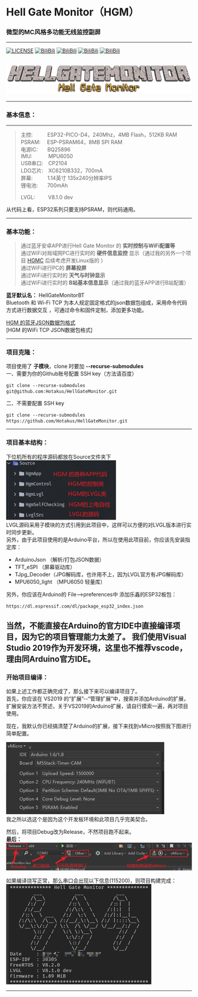 # Hell Gate Monitor（HGM）
### 微型的MC风格多功能无线监控副屏  

---
[![LICENSE](https://img.shields.io/github/license/Hotakus/HellGateMonitor?label=LICENSE&logo=GNU&style=flat-square)](./LICENSE)
[![BiliBili](https://img.shields.io/badge/Kicad-硬件原理图-yellow?style=flat-square&logo=Files)](Hardware)
[![BiliBili](https://img.shields.io/badge/BiliBili-视频介绍-blue?style=flat-square&logo=Bilibili)](https://space.bilibili.com/341974201)
[![BiliBili](https://img.shields.io/badge/BiliBili-我的空间-red?style=flat-square&logo=Bilibili)](https://space.bilibili.com/341974201)
[![BiliBili](https://img.shields.io/badge/IDE-VisualStudio-blueviolet?style=flat-square&logo=VisualStudio)](https://visualstudio.microsoft.com/zh-hans/vs/)


![HellGateMonitor](image/HellGateMonitor.png)
---

 
---

### 基本信息：

---
> 主控: &emsp; &emsp; ESP32-PICO-D4，240Mhz，4MB Flash，512KB RAM  
> PSRAM: &emsp;ESP-PSRAM64，8MB SPI RAM  
> 电源IC: &emsp; &nbsp;BQ25896  
> IMU: &emsp; &emsp; &nbsp;MPU6050  
> USB串口:&emsp;CP2104    
> LDO芯片:&emsp;XC6210B332，700mA  
> 屏幕: &emsp; &emsp; 1.14英寸 135x240分辨率IPS  
> 锂电池:&emsp; &nbsp; 700mAh  
> 
> LVGL: &nbsp;&nbsp; &nbsp; &nbsp; &nbsp;V8.1.0 dev

从代码上看，ESP32系列只要支持PSRAM，则代码通用。 

---
### 基本功能：
>通过蓝牙安卓APP进行Hell Gate Monitor 的 __实时控制与WiFi配置等__  
>通过WiFi对局域网PC进行实时的 __硬件信息监控__ 显示（通过我的另外一个项目 
> [HGMC]() 后续考虑开发Linux版的
> ）  
>通过WiFi进行PC的 __屏幕投屏__  
>通过WiFi进行实时的 __天气与时钟显示__  
>通过WiFi进行实时的 __B站基本信息显示__（通过我的蓝牙APP进行B站配置）  

__蓝牙默认名：__ HellGateMonitorBT  
Bluetooth 和 Wi-Fi TCP 为本人规定固定格式的json数据包组成，采用命令代码方式进行数据交互
，可通过命令和固件定制，添加更多功能。  

[HGM 的蓝牙JSON数据包格式](./Source/HgmApp/HgmBT/README.md)  
[HGM 的WiFi TCP JSON数据包格式]

---

### 项目克隆：
项目使用了 __子模块__，clone 时要加 __--recurse-submodules__  
一、需要为你的Github账号配置 SSH key（方法请百度）
```shell
git clone --recurse-submodules git@github.com:Hotakus/HellGateMonitor.git
```
二、不需要配置 SSH key
```shell
git clone --recurse-submodules https://github.com/Hotakus/HellGateMonitor.git
```

---

### 项目基本结构：
下位机所有的程序源码都放在Source文件夹下  
![HellGateMonitor](image/SourceStruct.png)  
LVGL源码采用子模块的方式引用到此项目中，这样可以方便的对LVGL版本进行实时同步更新。  
另外，由于此项目使用的是Arduino平台，所以在使用此项目前，你应该先安装指定库：
* ArduinoJson （解析/打包JSON数据）
* TFT_eSPI （屏幕驱动库）
* TJpg_Decoder（JPG解码库，也许用不上，因为LVGL官方有JPG解码库）
* MPU6050_light （MPU6050 轻量库）  

另外，你应该在Arduino的 File-->preferences中 添加乐鑫的ESP32板包：
```shell
https://dl.espressif.com/dl/package_esp32_index.json
```
当然，不能直接在Arduino的官方IDE中直接编译项目，因为它的项目管理能力太差了。
我们使用Visual Studio 2019作为开发环境，这里也不推荐vscode，理由同Arduino官方IDE。
---

### 开始项目编译：
如果上述工作都正确完成了，那么接下来可以编译项目了。  
首先，你应该在 VS2019 的“扩展”--“管理扩展”中，搜索并添加Arduino的扩展，
扩展安装方法不赘述，关于VS2019的Arduino扩展，请自行摸索一遍，再对项目使用。

现在，我默认你已经搞清楚了Arduino的扩展，接下来找到vMicro按照我下图进行简单配置。

![ArduinoConfig](image/ArduinoConfig.png)  
我之所以选这个是因为这个开发板环境和此项目几乎完美契合。

然后，将项目Debug改为Release，不然项目跑不起来。  
__最后：__  
![tb](image/tb.png)

如果编译烧写正常，那么串口会出现以下信息(115200)，则项目构建完成：  
![HGM](image/HGM.png)

---




<br>
<br>
<br>
<br>
<br>
<br>
<br>
<br>
<br>
<br>
<br>
<br>
<br>
<br>
<br>
